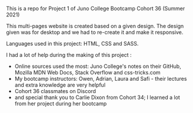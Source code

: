 This is a repo for Project 1 of Juno College Bootcamp Cohort 36 (Summer 2021)

This multi-pages website is created based on a given design. The design given was for desktop and we had to re-create it and make it responsive.

Languages used in this project: HTML, CSS and SASS. 

I had a lot of help during the making of this project :
- Online sources used the most: Juno College's notes on their GitHub, Mozilla MDN Web Docs, Stack Overflow and css-tricks.com
- My bootcamp instructors: Owen, Adrian, Laura and Safi - their lectures and extra knowledge are very helpful
- Cohort 36 classmates on Discord
- and special thank you to Carlie Dixon from Cohort 34; I learned a lot from her project during her bootcamp
